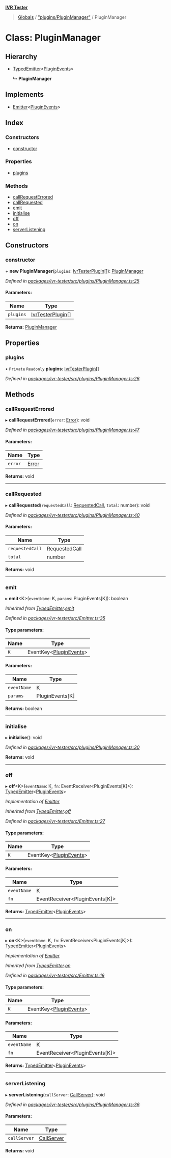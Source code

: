 **[IVR Tester](../README.md)**

> [Globals](../README.md) / ["plugins/PluginManager"](../modules/_plugins_pluginmanager_.md) / PluginManager

# Class: PluginManager

## Hierarchy

* [TypedEmitter](_emitter_.typedemitter.md)\<[PluginEvents](../modules/_plugins_pluginmanager_.md#pluginevents)>

  ↳ **PluginManager**

## Implements

* [Emitter](../interfaces/_emitter_.emitter.md)\<[PluginEvents](../modules/_plugins_pluginmanager_.md#pluginevents)>

## Index

### Constructors

* [constructor](_plugins_pluginmanager_.pluginmanager.md#constructor)

### Properties

* [plugins](_plugins_pluginmanager_.pluginmanager.md#plugins)

### Methods

* [callRequestErrored](_plugins_pluginmanager_.pluginmanager.md#callrequesterrored)
* [callRequested](_plugins_pluginmanager_.pluginmanager.md#callrequested)
* [emit](_plugins_pluginmanager_.pluginmanager.md#emit)
* [initialise](_plugins_pluginmanager_.pluginmanager.md#initialise)
* [off](_plugins_pluginmanager_.pluginmanager.md#off)
* [on](_plugins_pluginmanager_.pluginmanager.md#on)
* [serverListening](_plugins_pluginmanager_.pluginmanager.md#serverlistening)

## Constructors

### constructor

\+ **new PluginManager**(`plugins`: [IvrTesterPlugin](../interfaces/_plugins_ivrtesterplugin_.ivrtesterplugin.md)[]): [PluginManager](_plugins_pluginmanager_.pluginmanager.md)

*Defined in [packages/ivr-tester/src/plugins/PluginManager.ts:25](https://github.com/SketchingDev/ivr-tester/blob/0888491/packages/ivr-tester/src/plugins/PluginManager.ts#L25)*

#### Parameters:

Name | Type |
------ | ------ |
`plugins` | [IvrTesterPlugin](../interfaces/_plugins_ivrtesterplugin_.ivrtesterplugin.md)[] |

**Returns:** [PluginManager](_plugins_pluginmanager_.pluginmanager.md)

## Properties

### plugins

• `Private` `Readonly` **plugins**: [IvrTesterPlugin](../interfaces/_plugins_ivrtesterplugin_.ivrtesterplugin.md)[]

*Defined in [packages/ivr-tester/src/plugins/PluginManager.ts:26](https://github.com/SketchingDev/ivr-tester/blob/0888491/packages/ivr-tester/src/plugins/PluginManager.ts#L26)*

## Methods

### callRequestErrored

▸ **callRequestErrored**(`error`: [Error](_configuration_configurationerror_.configurationerror.md#error)): void

*Defined in [packages/ivr-tester/src/plugins/PluginManager.ts:47](https://github.com/SketchingDev/ivr-tester/blob/0888491/packages/ivr-tester/src/plugins/PluginManager.ts#L47)*

#### Parameters:

Name | Type |
------ | ------ |
`error` | [Error](_configuration_configurationerror_.configurationerror.md#error) |

**Returns:** void

___

### callRequested

▸ **callRequested**(`requestedCall`: [RequestedCall](../modules/_call_caller_.md#requestedcall), `total`: number): void

*Defined in [packages/ivr-tester/src/plugins/PluginManager.ts:40](https://github.com/SketchingDev/ivr-tester/blob/0888491/packages/ivr-tester/src/plugins/PluginManager.ts#L40)*

#### Parameters:

Name | Type |
------ | ------ |
`requestedCall` | [RequestedCall](../modules/_call_caller_.md#requestedcall) |
`total` | number |

**Returns:** void

___

### emit

▸ **emit**\<K>(`eventName`: K, `params`: PluginEvents[K]): boolean

*Inherited from [TypedEmitter](_emitter_.typedemitter.md).[emit](_emitter_.typedemitter.md#emit)*

*Defined in [packages/ivr-tester/src/Emitter.ts:35](https://github.com/SketchingDev/ivr-tester/blob/0888491/packages/ivr-tester/src/Emitter.ts#L35)*

#### Type parameters:

Name | Type |
------ | ------ |
`K` | EventKey\<[PluginEvents](../modules/_plugins_pluginmanager_.md#pluginevents)> |

#### Parameters:

Name | Type |
------ | ------ |
`eventName` | K |
`params` | PluginEvents[K] |

**Returns:** boolean

___

### initialise

▸ **initialise**(): void

*Defined in [packages/ivr-tester/src/plugins/PluginManager.ts:30](https://github.com/SketchingDev/ivr-tester/blob/0888491/packages/ivr-tester/src/plugins/PluginManager.ts#L30)*

**Returns:** void

___

### off

▸ **off**\<K>(`eventName`: K, `fn`: EventReceiver\<PluginEvents[K]>): [TypedEmitter](_emitter_.typedemitter.md)\<[PluginEvents](../modules/_plugins_pluginmanager_.md#pluginevents)>

*Implementation of [Emitter](../interfaces/_emitter_.emitter.md)*

*Inherited from [TypedEmitter](_emitter_.typedemitter.md).[off](_emitter_.typedemitter.md#off)*

*Defined in [packages/ivr-tester/src/Emitter.ts:27](https://github.com/SketchingDev/ivr-tester/blob/0888491/packages/ivr-tester/src/Emitter.ts#L27)*

#### Type parameters:

Name | Type |
------ | ------ |
`K` | EventKey\<[PluginEvents](../modules/_plugins_pluginmanager_.md#pluginevents)> |

#### Parameters:

Name | Type |
------ | ------ |
`eventName` | K |
`fn` | EventReceiver\<PluginEvents[K]> |

**Returns:** [TypedEmitter](_emitter_.typedemitter.md)\<[PluginEvents](../modules/_plugins_pluginmanager_.md#pluginevents)>

___

### on

▸ **on**\<K>(`eventName`: K, `fn`: EventReceiver\<PluginEvents[K]>): [TypedEmitter](_emitter_.typedemitter.md)\<[PluginEvents](../modules/_plugins_pluginmanager_.md#pluginevents)>

*Implementation of [Emitter](../interfaces/_emitter_.emitter.md)*

*Inherited from [TypedEmitter](_emitter_.typedemitter.md).[on](_emitter_.typedemitter.md#on)*

*Defined in [packages/ivr-tester/src/Emitter.ts:19](https://github.com/SketchingDev/ivr-tester/blob/0888491/packages/ivr-tester/src/Emitter.ts#L19)*

#### Type parameters:

Name | Type |
------ | ------ |
`K` | EventKey\<[PluginEvents](../modules/_plugins_pluginmanager_.md#pluginevents)> |

#### Parameters:

Name | Type |
------ | ------ |
`eventName` | K |
`fn` | EventReceiver\<PluginEvents[K]> |

**Returns:** [TypedEmitter](_emitter_.typedemitter.md)\<[PluginEvents](../modules/_plugins_pluginmanager_.md#pluginevents)>

___

### serverListening

▸ **serverListening**(`callServer`: [CallServer](../interfaces/_testing_twiliocallserver_.callserver.md)): void

*Defined in [packages/ivr-tester/src/plugins/PluginManager.ts:36](https://github.com/SketchingDev/ivr-tester/blob/0888491/packages/ivr-tester/src/plugins/PluginManager.ts#L36)*

#### Parameters:

Name | Type |
------ | ------ |
`callServer` | [CallServer](../interfaces/_testing_twiliocallserver_.callserver.md) |

**Returns:** void
